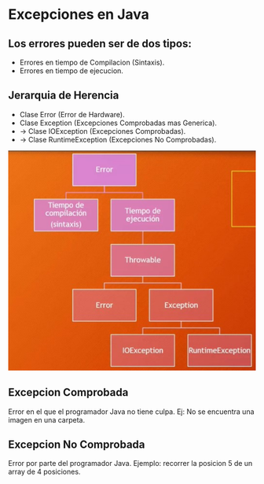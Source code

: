 # Excepciones en Java

## Los errores pueden ser de dos tipos: 
- Errores en tiempo de Compilacion (Sintaxis).
- Errores en tiempo de ejecucion.

## Jerarquia de Herencia

- Clase Error (Error de Hardware).
- Clase Exception (Excepciones Comprobadas mas Generica).
- -> Clase IOException (Excepciones Comprobadas).
- -> Clase RuntimeException (Excepciones No Comprobadas).

![alt view](https://github.com/GokoshiJr/algoritmos2-java/blob/master/src/excepciones/excepcion.jpg?raw=true)

## Excepcion Comprobada 
Error en el que el programador Java no tiene culpa.
Ej: No se encuentra una imagen en una carpeta.

## Excepcion No Comprobada 
Error por parte del programador Java.
Ejemplo: recorrer la posicion 5 de un array de 4 posiciones.

